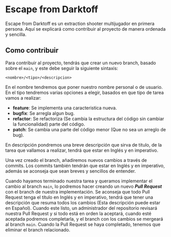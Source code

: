 # Escape from Darktoff
Escape from Darktoff es un extraction shooter multijugador en primera persona. Aquí se explicará como contribuir al proyecto de manera ordenada y sencilla.
## Como contribuir
Para contribuir al proyecto, tendrás que crear un nuevo branch, basado sobre el `main`, y este debe seguir la siguiente sintaxis:

`<nombre>/<tipo>/<descripcion>`

En el nombre tendremos que poner nuestro nombre personal o de usuario. En el tipo tendremos varias opciones a elegir, basados en que tipo de tarea vamos a realizar:
- **feature**: Se implementa una caracteristica nueva.
- **bugfix**: Se arregla algun bug.
- **refactor**: Se refactoriza (Se cambia la estructura del código sin cambiar la funcionalidad) parte del código.
- **patch**: Se cambia una parte del código menor (Que no sea un arreglo de bug).

En descripción pondremos una breve descripción que sirva de titulo, de la tarea que vallamos a realizar, tendrá que estar en Inglés y en imperativo.

Una vez creado el branch, añadiremos nuevos cambios a través de commits. Los commits también tendrán que estar en Inglés y en imperativo, además se aconseja que sean breves y sencillos de entender.

Cuando hayamos terminado nuestra tarea y queramos implementar el cambio al branch `main`, lo podremos hacer creando un nuevo ***Pull Request*** con el branch de nuestra implementación. Se aconseja que todo Pull Request tenga el título en Inglés y en imperativo, tendrá que tener una descripción que resuma todos los cambios (Esta descripción puede estar en Español). Cuando este listo, un administrador del repositorio revisará nuestra Pull Request y si todo está en orden la aceptará, cuando esté aceptada podremos completarla, y el branch con los cambios se mergeará al branch `main`. Cuando la Pull Request se haya completado, tenemos que eliminar el branch relacionado.
